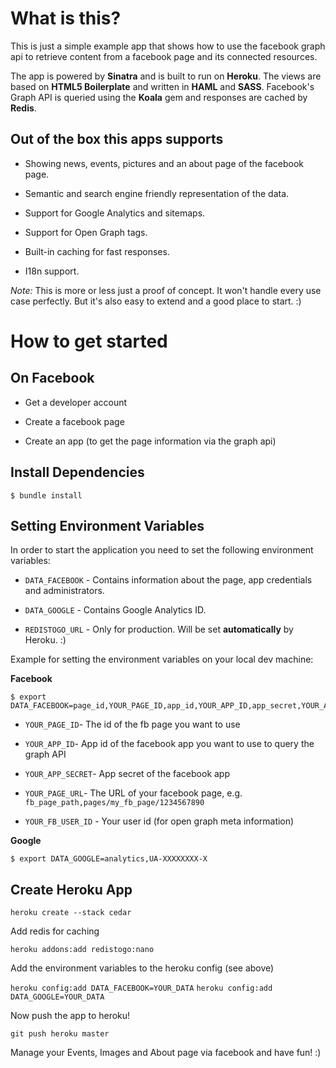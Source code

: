 # What is this?

This is just a simple example app that shows how to use the facebook graph api to retrieve content from a facebook page and its connected resources.

The app is powered by __Sinatra__ and is built to run on __Heroku__. The views are based on __HTML5 Boilerplate__ and written in __HAML__ and __SASS__. Facebook's Graph API is queried using the __Koala__ gem and responses are cached by __Redis__.

## Out of the box this apps supports

* Showing news, events, pictures and an about page of the facebook page.

* Semantic and search engine friendly representation of the data.

* Support for Google Analytics and sitemaps.

* Support for Open Graph tags.

* Built-in caching for fast responses.

* I18n support.

_Note:_
This is more or less just a proof of concept. It won't handle every use case perfectly. But it's also easy to extend and a good place to start. :)

# How to get started

## On Facebook

* Get a developer account

* Create a facebook page

* Create an app (to get the page information via the graph api)

## Install Dependencies

`$ bundle install`

## Setting Environment Variables

In order to start the application you need to set the following environment variables:

* `DATA_FACEBOOK` - Contains information about the page, app credentials and administrators.

* `DATA_GOOGLE` - Contains Google Analytics ID.

* `REDISTOGO_URL` - Only for production. Will be set __automatically__ by Heroku. :)

Example for setting the environment variables on your local dev machine:

__Facebook__

```
$ export DATA_FACEBOOK=page_id,YOUR_PAGE_ID,app_id,YOUR_APP_ID,app_secret,YOUR_APP_SECRET,fb_page_path,YOUR_PAGE_URL,admin_id,YOUR_FB_USER_ID
```

* `YOUR_PAGE_ID`- The id of the fb page you want to use

* `YOUR_APP_ID`- App id of the facebook app you want to use to query the graph API

* `YOUR_APP_SECRET`- App secret of the facebook app

* `YOUR_PAGE_URL`- The URL of your facebook page, e.g. `fb_page_path,pages/my_fb_page/1234567890`

* `YOUR_FB_USER_ID` - Your user id (for open graph meta information)

__Google__

```
$ export DATA_GOOGLE=analytics,UA-XXXXXXXX-X
```

## Create Heroku App

`heroku create --stack cedar`

Add redis for caching

`heroku addons:add redistogo:nano`

Add the environment variables to the heroku config (see above)

`heroku config:add DATA_FACEBOOK=YOUR_DATA`
`heroku config:add DATA_GOOGLE=YOUR_DATA`

Now push the app to heroku!

`git push heroku master`

Manage your Events, Images and About page via facebook and have fun! :)